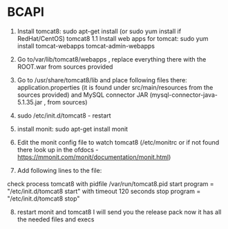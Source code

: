 # BCAPI

1. Install tomcat8: sudo apt-get install (or sudo yum install if RedHat/CentOS) tomcat8
1.1  Install web apps for tomcat: sudo yum install tomcat-webapps tomcat-admin-webapps
2. Go to/var/lib/tomcat8/webapps , replace everything there with the ROOT.war from sources provided
3. Go to /usr/share/tomcat8/lib and place following files there: application.properties (it is found under src/main/resources from the sources provided) and MySQL connector JAR (mysql-connector-java-5.1.35.jar , from sources)
4. sudo /etc/init.d/tomcat8 - restart

5. install monit: sudo apt-get install monit
6. Edit the monit config file to watch tomcat8 (/etc/monitrc or if not found there look up in the ofdocs - https://mmonit.com/monit/documentation/monit.html)
7. Add following lines to the file:

check process tomcat8 with pidfile /var/run/tomcat8.pid 
   start program = "/etc/init.d/tomcat8 start" with timeout 120 seconds 
   stop program = "/etc/init.d/tomcat8 stop"

8. restart monit and tomcat8
I will send you the release pack now
it has all the needed files and execs
